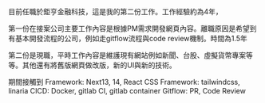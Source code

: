 目前任職於鉅亨金融科技，這是我的第二份工作。工作經驗約為4年，

第一份在接案公司主要工作內容是根據PM需求開發網頁內容。離職原因是希望到有基本開發流程的公司，例如走gitflow流程與code review機制。時間為1.5年

第二份是現職，平時工作內容是維護現有網站例如新聞、台股、虛擬貨幣專案等等。其他還有將舊版網頁做改版，新的UI與新的技術。

期間接觸到
Framework: Next13, 14, React
CSS Framework: tailwindcss, linaria
CICD: Docker, gitlab CI, gitlab container
Gitflow: PR, Code Review


